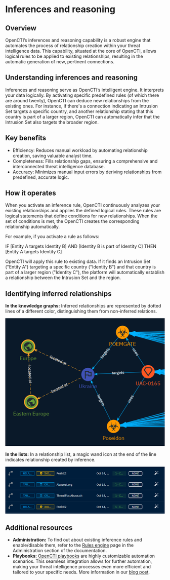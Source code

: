 # Inferences and reasoning

## Overview

OpenCTI’s inferences and reasoning capability is a robust engine that automates the process of relationship creation within your threat intelligence data. This capability, situated at the core of OpenCTI, allows logical rules to be applied to existing relationships, resulting in the automatic generation of new, pertinent connections.


## Understanding inferences and reasoning

Inferences and reasoning serve as OpenCTI’s intelligent engine. It interprets your data logically. By activating specific predefined rules (of which there are around twenty), OpenCTI can deduce new relationships from the existing ones. For instance, if there's a connection indicating an Intrusion Set targets a specific country, and another relationship stating that this country is part of a larger region, OpenCTI can automatically infer that the Intrusion Set also targets the broader region.


## Key benefits

- Efficiency: Reduces manual workload by automating relationship creation, saving valuable analyst time.
- Completeness: Fills relationship gaps, ensuring a comprehensive and interconnected threat intelligence database.
- Accuracy: Minimizes manual input errors by deriving relationships from predefined, accurate logic.


## How it operates

When you activate an inference rule, OpenCTI continuously analyzes your existing relationships and applies the defined logical rules. These rules are logical statements that define conditions for new relationships. When the set of conditions is met, the OpenCTI creates the corresponding relationship automatically.

For example, if you activate a rule as follows:

IF [Entity A targets Identity B] AND [Identity B is part of Identity C]
THEN [Entity A targets Identity C]

OpenCTI will apply this rule to existing data. If it finds an Intrusion Set ("Entity A") targeting a specific country ("Identity B") and that country is part of a larger region ("Identity C"), the platform will automatically establish a relationship between the Intrusion Set and the region.


## Identifying inferred relationships

**In the knowledge graphs:** Inferred relationships are represented by dotted lines of a different color, distinguishing them from non-inferred relations.

![Inferred_relationships_in_graph](assets/inferred-rel-in-graph.png)

**In the lists:** In a relationship list, a magic wand icon at the end of the line indicates relationship created by inference.

![Inferred_relationships_in_list](assets/inferred-rel-in-list.png)


## Additional resources

- **Administration:** To find out about existing inference rules and enable/disable them, refer to the [Rules engine](../administration/reasoning.md) page in the Administration section of the documentation.
- **Playbooks:** [OpenCTI playbooks](automation.md) are highly customizable automation scenarios. This seamless integration allows for further automation, making your threat intelligence processes even more efficient and tailored to your specific needs. More information in our [blog post](https://blog.filigran.io/introducing-threat-intelligence-automation-and-playbooks-in-opencti-b9e2f9483aba).
